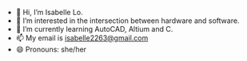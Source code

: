 - 👋 Hi, I’m Isabelle Lo.
- 👀 I’m interested in the intersection between hardware and software.
- 🌱 I’m currently learning AutoCAD, Altium and C.
- 📫 My email is isabelle2263@gmail.com
- 😄 Pronouns: she/her

